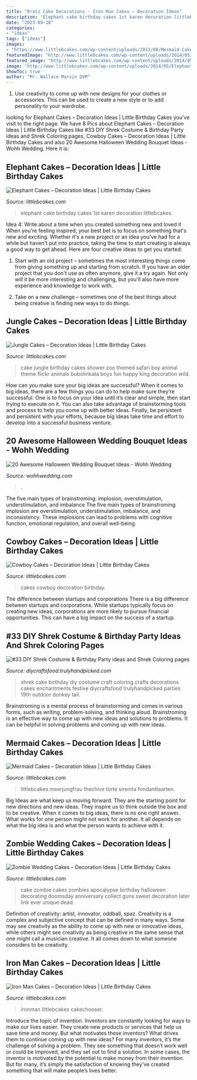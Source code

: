 ```yaml
---
title: "Bratz Cake Decorations - Iron Man Cakes – Decoration Ideas"
description: "Elephant cake birthday cakes 1st karen decoration littlebcakes"
date: "2023-09-18"
categories:
- "ideas"
tags: ["ideas"]
images:
- "https://www.littlebcakes.com/wp-content/uploads/2013/08/Mermaid-Cakes.jpg"
featuredImage: "http://www.littlebcakes.com/wp-content/uploads/2014/05/Elephant-Cake-Images.jpg"
featured_image: "http://www.littlebcakes.com/wp-content/uploads/2014/05/Zombie-Wedding-Cake-Pictures.jpg"
image: "http://www.littlebcakes.com/wp-content/uploads/2014/05/Elephant-Cake-Images.jpg"
ShowToc: true
author: "Mr. Wallace Marvin DVM"
---
```



1. Use creativity to come up with new designs for your clothes or accessories. This can be used to create a new style or to add personality to your wardrobe.

	

		
looking for Elephant Cakes – Decoration Ideas | Little Birthday Cakes you've visit to the right page. We have 8 Pics about Elephant Cakes – Decoration Ideas | Little Birthday Cakes like #33 DIY Shrek Costume &amp; Birthday Party ideas and Shrek Coloring pages, Cowboy Cakes – Decoration Ideas | Little Birthday Cakes and also 20 Awesome Halloween Wedding Bouquet Ideas - Wohh Wedding. Here it is:
		
    
## Elephant Cakes – Decoration Ideas | Little Birthday Cakes

<img loading=lazy src="http://www.littlebcakes.com/wp-content/uploads/2014/05/Elephant-Cake-Images.jpg" onerror="this.onerror=null;this.src='https://tse2.mm.bing.net/th?id=OIP.lzlTJhX1_wAFufW09OdovQHaJ4&amp;pid=15.1';" alt="Elephant Cakes – Decoration Ideas | Little Birthday Cakes">

_Source: littlebcakes.com_

>elephant cake birthday cakes 1st karen decoration littlebcakes. 

	

Idea 4: Write about a time when you created something new and loved it
When you're feeling inspired, your best bet is to focus on something that's new and exciting. Whether it's a new project or an idea you've had for a while but haven't put into practice, taking the time to start creating is always a good way to get ahead. Here are four creative ideas to get you started: 
1. Start with an old project – sometimes the most interesting things come from giving something up and starting from scratch. If you have an older project that you don't use as often anymore, give it a try again. Not only will it be more interesting and challenging, but you'll also have more experience and knowledge to work with.

2. Take on a new challenge – sometimes one of the best things about being creative is finding new ways to do things.

    
## Jungle Cakes – Decoration Ideas | Little Birthday Cakes

<img loading=lazy src="http://www.littlebcakes.com/wp-content/uploads/2014/01/Jungle-Cakes.jpg" onerror="this.onerror=null;this.src='https://tse1.mm.bing.net/th?id=OIP.XjsE-6s-_lLIZiy3qHm-ewHaJ4&amp;pid=15.1';" alt="Jungle Cakes – Decoration Ideas | Little Birthday Cakes">

_Source: littlebcakes.com_

>cake jungle birthday cakes shower zoo themed safari boy animal theme flickr animals bubolinkata boys fun happy king decoration wild. 

	

How can you make sure your big ideas are successful?
When it comes to big ideas, there are a few things you can do to help make sure they’re successful. One is to focus on your idea until it’s clear and simple, then start trying to execute on it. You can also take advantage of brainstorming tools and process to help you come up with better ideas. Finally, be persistent and persistent with your efforts, because big ideas take time and effort to develop into a successful business venture.

    
## 20 Awesome Halloween Wedding Bouquet Ideas - Wohh Wedding

<img loading=lazy src="https://www.wohhwedding.com/wp-content/uploads/2016/06/Halloween-Enchanted-Forest-Wedding-Bouquet.jpg" onerror="this.onerror=null;this.src='https://tse2.mm.bing.net/th?id=OIP.8rLpxh--tdjJjj9kDu-2LQHaLH&amp;pid=15.1';" alt="20 Awesome Halloween Wedding Bouquet Ideas - Wohh Wedding">

_Source: wohhwedding.com_

>. 

	

The five main types of brainstroming: implosion, overstimulation, understimulation, and imbalance
The five main types of brainstroming implosion are overstimulation, understimulation, imbalance, and inconsistency. These implosions can lead to problems with cognitive function, emotional regulation, and overall well-being.

    
## Cowboy Cakes – Decoration Ideas | Little Birthday Cakes

<img loading=lazy src="https://www.littlebcakes.com/wp-content/uploads/2014/02/Cowboy-Wedding-Cakes.jpg" onerror="this.onerror=null;this.src='https://tse4.mm.bing.net/th?id=OIP.OA0mNdhMvr2LFDIbD5nAIQHaMX&amp;pid=15.1';" alt="Cowboy Cakes – Decoration Ideas | Little Birthday Cakes">

_Source: littlebcakes.com_

>cakes cowboy decoration birthday. 

	

The difference between startups and corporations
There is a big difference between startups and corporations. While startups typically focus on creating new ideas, corporations are more likely to pursue financial opportunities. This can have a big impact on the success of a startup.

    
## #33 DIY Shrek Costume &amp; Birthday Party Ideas And Shrek Coloring Pages

<img loading=lazy src="https://diycraftsfood.trulyhandpicked.com/wp-content/uploads/2016/07/Shrek-Party-Idea_ce.jpg" onerror="this.onerror=null;this.src='https://tse4.mm.bing.net/th?id=OIP.faPV56EicJDY4u4JxAbqfgHaJ3&amp;pid=15.1';" alt="#33 DIY Shrek Costume &amp; Birthday Party ideas and Shrek Coloring pages">

_Source: diycraftsfood.trulyhandpicked.com_

>shrek cake birthday diy costume craft coloring crafts decorations cakes enchantments festive diycraftsfood trulyhandpicked parties 19th outdoor donkey tail. 

	

Brainstroming is a mental process of brainstorming and comes in various forms, such as writing, problem-solving, and thinking aloud. Brainstroming is an effective way to come up with new ideas and solutions to problems. It can be helpful in solving problems and coming up with new ideas.

    
## Mermaid Cakes – Decoration Ideas | Little Birthday Cakes

<img loading=lazy src="https://www.littlebcakes.com/wp-content/uploads/2013/08/Mermaid-Cakes.jpg" onerror="this.onerror=null;this.src='https://tse2.mm.bing.net/th?id=OIP.Q0oSX9LkHlPj5b2IiLa0FwHaNI&amp;pid=15.1';" alt="Mermaid Cakes – Decoration Ideas | Little Birthday Cakes">

_Source: littlebcakes.com_

>littlebcakes meerjungfrau thechive torte sirenita fondanttaarten. 

	

Big Ideas are what keep us moving forward. They are the starting point for new directions and new ideas. They inspire us to think outside the box and to be creative. When it comes to big ideas, there is no one right answer. What works for one person might not work for another. It all depends on what the big idea is and what the person wants to achieve with it.

    
## Zombie Wedding Cakes – Decoration Ideas | Little Birthday Cakes

<img loading=lazy src="http://www.littlebcakes.com/wp-content/uploads/2014/05/Zombie-Wedding-Cake-Pictures.jpg" onerror="this.onerror=null;this.src='https://tse3.mm.bing.net/th?id=OIP.CVeafeXd66EFrYA4y4piSwHaLH&amp;pid=15.1';" alt="Zombie Wedding Cakes – Decoration Ideas | Little Birthday Cakes">

_Source: littlebcakes.com_

>cake zombie cakes zombies apocalypse birthday halloween decorating doomsday anniversary collect guns sweet decoration later link ever unique dead. 

	

Definition of creativity: artist, innovator, oddball, spaz.
Creativity is a complex and subjective concept that can be defined in many ways. Some may see creativity as the ability to come up with new or innovative ideas, while others might see creativity as being creative in the same sense that one might call a musician creative. It all comes down to what someone considers to be creativity.

    
## Iron Man Cakes – Decoration Ideas | Little Birthday Cakes

<img loading=lazy src="https://www.littlebcakes.com/wp-content/uploads/2014/01/Iron-Man-Cake-Ideas.jpg" onerror="this.onerror=null;this.src='https://tse2.mm.bing.net/th?id=OIP._CtdlnvCvYU7K9LmkrNM3QHaJ4&amp;pid=15.1';" alt="Iron Man Cakes – Decoration Ideas | Little Birthday Cakes">

_Source: littlebcakes.com_

>ironman littlebcakes cakechooser. 

	

Introduce the topic of invention.
Inventors are constantly looking for ways to make our lives easier. They create new products or services that help us save time and money. But what motivates these inventors? What drives them to continue coming up with new ideas?
For many inventors, it’s the challenge of solving a problem. They see something that doesn’t work well or could be improved, and they set out to find a solution. In some cases, the inventor is motivated by the potential to make money from their invention. But for many, it’s simply the satisfaction of knowing they’ve created something that will make people’s lives better.


